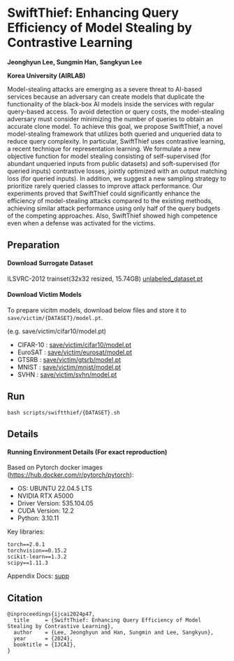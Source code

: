# SwiftThief: Enhancing Query Efficiency of Model Stealing by Contrastive Learning
**Jeonghyun Lee, Sungmin Han, Sangkyun Lee**

**Korea University (AIRLAB)**

Model-stealing attacks are emerging as a severe threat to AI-based services because an adversary can create models that duplicate the functionality of the black-box AI models inside the services with regular query-based access. To avoid detection or query costs, the model-stealing adversary must consider minimizing the number of queries to obtain an accurate clone model. To achieve this goal, we propose SwiftThief, a novel model-stealing framework that utilizes both queried and unqueried data to reduce query complexity. In particular, SwiftThief uses contrastive learning, a recent technique for representation learning. We formulate a new objective function for model stealing consisting of self-supervised (for abundant unqueried inputs from public datasets) and soft-supervised (for queried inputs) contrastive losses, jointly optimized with an output matching loss (for queried inputs). In addition, we suggest a new sampling strategy to prioritize rarely queried classes to improve attack performance. Our experiments proved that SwiftThief could significantly enhance the efficiency of model-stealing attacks compared to the existing methods, achieving similar attack performance using only half of the query budgets of the competing approaches. Also, SwiftThief showed high competence even when a defense was activated for the victims.

## Preparation

#### Download Surrogate Dataset 
ILSVRC-2012 trainset(32x32 resized, 15.74GB) [unlabeled_dataset.pt](https://drive.google.com/file/d/11D9IbS1WvpgwPLUkKc0ts3spi1gFRV5e/view?usp=sharing)

#### Download Victim Models

To prepare vicitm models, download below files and store it to `save/victim/{DATASET}/model.pt`.

(e.g. save/victim/cifar10/model.pt)

- CIFAR-10 : [save/victim/cifar10/model.pt](https://drive.google.com/file/d/1VogchHb9bmaNqXRZA4KpE1yXiuPY5gc4/view?usp=sharing)
- EuroSAT : [save/victim/eurosat/model.pt](https://drive.google.com/file/d/1Yh4qU7QxwItAv6bJPOG2PbI5-Qb9KfHj/view?usp=sharing)
- GTSRB : [save/victim/gtsrb/model.pt](https://drive.google.com/file/d/1hXlOWypX0vvfCcHtycExrOnHY-WuHiYI/view?usp=sharing)
- MNIST : [save/victim/mnist/model.pt](https://drive.google.com/file/d/1oT0j-s42ppdFn1KpeQJEXz7FhY0nYMMf/view?usp=sharing)
- SVHN : [save/victim/svhn/model.pt](https://drive.google.com/file/d/12WPj13A3XbBCs8K65Xe6SLXxaR_IeoWY/view?usp=sharing)


## Run
`bash scripts/swiftthief/{DATASET}.sh`

## Details

#### Running Environment Details (For exact reproduction)

Based on Pytorch docker images (https://hub.docker.com/r/pytorch/pytorch):
- OS: UBUNTU 22.04.5 LTS
- NVIDIA RTX A5000
- Driver Version: 535.104.05   
- CUDA Version: 12.2
- Python: 3.10.11

Key libraries:
```
torch==2.0.1
torchvision==0.15.2
scikit-learn==1.3.2
scipy==1.11.3
```

Appendix Docs: [supp](https://drive.google.com/file/d/1aB6lNuWXhExSSIxsOlzz700Px5-vHi7N/view?usp=sharing)



## Citation
```
@inproceedings{ijcai2024p47,
  title     = {SwiftThief: Enhancing Query Efficiency of Model Stealing by Contrastive Learning},
  author    = {Lee, Jeonghyun and Han, Sungmin and Lee, Sangkyun},
  year      = {2024},
  booktitle = {IJCAI},
}
```